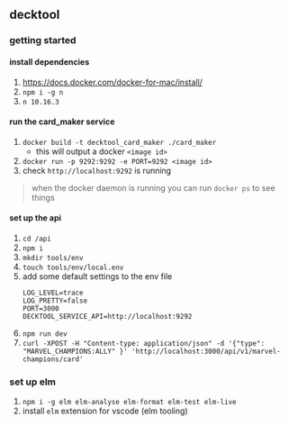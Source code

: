## decktool

### getting started

#### install dependencies

1. https://docs.docker.com/docker-for-mac/install/
2. `npm i -g n`
3. `n 10.16.3`

#### run the card_maker service

1. `docker build -t decktool_card_maker ./card_maker`
    - this will output a docker `<image id>`
2. `docker run -p 9292:9292 -e PORT=9292 <image id>`
3. check `http://localhost:9292` is running

> when the docker daemon is running you can run `docker ps` to see things


#### set up the api

1. `cd /api`
2. `npm i`
3. `mkdir tools/env`
4. `touch tools/env/local.env`
5. add some default settings to the env file
    ```
    LOG_LEVEL=trace
    LOG_PRETTY=false
    PORT=3000
    DECKTOOL_SERVICE_API=http://localhost:9292
    ```
6. `npm run dev`
7. `curl -XPOST -H "Content-type: application/json" -d '{"type": "MARVEL_CHAMPIONS:ALLY" }' 'http://localhost:3000/api/v1/marvel-champions/card'`

### set up elm

1. `npm i -g elm elm-analyse elm-format elm-test elm-live`
2. install `elm` extension for vscode (elm tooling)